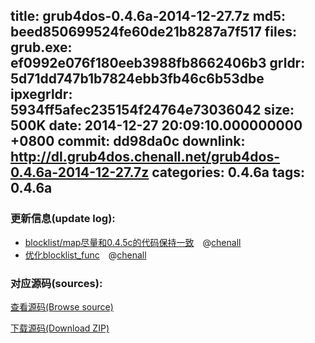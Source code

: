 title: grub4dos-0.4.6a-2014-12-27.7z
md5: beed850699524fe60de21b8287a7f517
files:
  grub.exe: ef0992e076f180eeb3988fb8662406b3
  grldr: 5d71dd747b1b7824ebb3fb46c6b53dbe
  ipxegrldr: 5934ff5afec235154f24764e73036042
size: 500K
date: 2014-12-27 20:09:10.000000000 +0800
commit: dd98da0c
downlink: http://dl.grub4dos.chenall.net/grub4dos-0.4.6a-2014-12-27.7z
categories: 0.4.6a
tags: 0.4.6a
---


### 更新信息(update log):
  * [blocklist/map尽量和0.4.5c的代码保持一致](https://github.com/chenall/grub4dos/commit/2c7e39e0812a8402209a2735d82912c186f33fc3)　@[chenall](https://github.com/chenall)
  * [优化blocklist_func](https://github.com/chenall/grub4dos/commit/dd98da0c291a1c98577155c1ea7df7a74625d5b1)　@[chenall](https://github.com/chenall)

### 对应源码(sources):
  [查看源码(Browse source)](https://github.com/chenall/grub4dos/tree/dd98da0c291a1c98577155c1ea7df7a74625d5b1)

  [下载源码(Download ZIP)](https://github.com/chenall/grub4dos/archive/dd98da0c291a1c98577155c1ea7df7a74625d5b1.zip)
